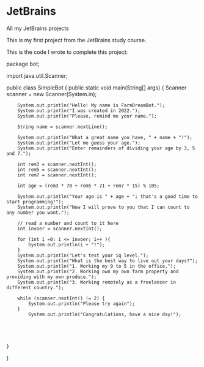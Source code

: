 # JetBrains
All my JetBrains projects


This is my first project from the JetBrains study course.


This is the code I wrote to complete this project:

package bot;

import java.util.Scanner;

public class SimpleBot {
    public static void main(String[] args) {
        Scanner scanner = new Scanner(System.in);

        System.out.println("Hello! My name is FarmDreamBot.");
        System.out.println("I was created in 2022.");
        System.out.println("Please, remind me your name.");

        String name = scanner.nextLine();

        System.out.println("What a great name you have, " + name + "!");
        System.out.println("Let me guess your age.");
        System.out.println("Enter remainders of dividing your age by 3, 5 and 7.");

        int rem3 = scanner.nextInt();
        int rem5 = scanner.nextInt();
        int rem7 = scanner.nextInt();

        int age = (rem3 * 70 + rem5 * 21 + rem7 * 15) % 105;

        System.out.println("Your age is " + age + "; that's a good time to start programming!");
        System.out.println("Now I will prove to you that I can count to any number you want.");

        // read a number and count to it here
        int invoer = scanner.nextInt();

        for (int i =0; i <= invoer; i++ ){
            System.out.println(i + "!");
        }
        System.out.println("Let's test your iq level.");
        System.out.println("What is the best way to live out your days?");
        System.out.println("1. Working my 9 to 5 in the office.");
        System.out.println("2. Working own my own farm property and providing with my own produce.");
        System.out.println("3. Working remotely as a freelancer in different country.");

        while (scanner.nextInt() != 2) {
            System.out.println("Please try again");
        }
            System.out.println("Congratulations, have a nice day!");





    }
}
